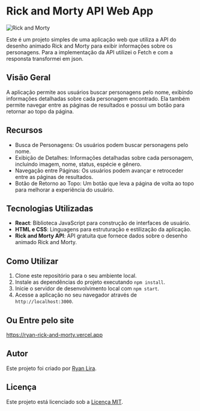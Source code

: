 # Rick and Morty API Web App

![Rick and Morty](https://i.pinimg.com/564x/d8/71/e8/d871e89c9ff1d24cd928cdbe0ce6c9e4.jpg)

Este é um projeto simples de uma aplicação web que utiliza a API do desenho animado Rick and Morty para exibir informações sobre os personagens.
Para a implementação da API utilizei o Fetch e com a responsta transformei em json.

## Visão Geral

A aplicação permite aos usuários buscar personagens pelo nome, exibindo informações detalhadas sobre cada personagem encontrado. Ela também permite navegar entre as páginas de resultados e possui um botão para retornar ao topo da página.

## Recursos

- Busca de Personagens: Os usuários podem buscar personagens pelo nome.
- Exibição de Detalhes: Informações detalhadas sobre cada personagem, incluindo imagem, nome, status, espécie e gênero.
- Navegação entre Páginas: Os usuários podem avançar e retroceder entre as páginas de resultados.
- Botão de Retorno ao Topo: Um botão que leva a página de volta ao topo para melhorar a experiência do usuário.

## Tecnologias Utilizadas

- **React**: Biblioteca JavaScript para construção de interfaces de usuário.
- **HTML e CSS**: Linguagens para estruturação e estilização da aplicação.
- **Rick and Morty API**: API gratuita que fornece dados sobre o desenho animado Rick and Morty.

## Como Utilizar

1. Clone este repositório para o seu ambiente local.
2. Instale as dependências do projeto executando `npm install`.
3. Inicie o servidor de desenvolvimento local com `npm start`.
4. Acesse a aplicação no seu navegador através de `http://localhost:3000`.

## Ou Entre pelo site
https://ryan-rick-and-morty.vercel.app

## Autor

Este projeto foi criado por [Ryan Lira](https://github.com/RyanLinconl).

## Licença

Este projeto está licenciado sob a [Licença MIT](LICENSE).
